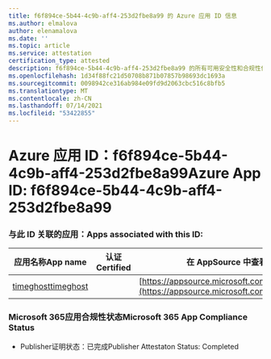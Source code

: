 ```yaml
---
title: f6f894ce-5b44-4c9b-aff4-253d2fbe8a99 的 Azure 应用 ID 信息
ms.author: elmalova
author: elenamalova
ms.date: ''
ms.topic: article
ms.service: attestation
certification_type: attested
description: f6f894ce-5b44-4c9b-aff4-253d2fbe8a99 的所有可用安全性和合规性信息。
ms.openlocfilehash: 1d34f88fc21d50708b871b07857b98693dc1693a
ms.sourcegitcommit: 0098942ce316ab984e09fd9d2063cbc516c8bfb5
ms.translationtype: MT
ms.contentlocale: zh-CN
ms.lasthandoff: 07/14/2021
ms.locfileid: "53422855"
---
```

# <a name="azure-app-id-f6f894ce-5b44-4c9b-aff4-253d2fbe8a99"></a><span data-ttu-id="fbd4f-103">Azure 应用 ID：f6f894ce-5b44-4c9b-aff4-253d2fbe8a99</span><span class="sxs-lookup"><span data-stu-id="fbd4f-103">Azure App ID: f6f894ce-5b44-4c9b-aff4-253d2fbe8a99</span></span>


### <a name="apps-associated-with-this-id"></a><span data-ttu-id="fbd4f-104">与此 ID 关联的应用：</span><span class="sxs-lookup"><span data-stu-id="fbd4f-104">Apps associated with this ID:</span></span>
| <span data-ttu-id="fbd4f-105">**应用名称**</span><span class="sxs-lookup"><span data-stu-id="fbd4f-105">**App name**</span></span> | <span data-ttu-id="fbd4f-106">**认证**</span><span class="sxs-lookup"><span data-stu-id="fbd4f-106">**Certified**</span></span> | <span data-ttu-id="fbd4f-107">**在 AppSource 中查看**</span><span class="sxs-lookup"><span data-stu-id="fbd4f-107">**View in AppSource**</span></span> |
|-|-|-|
| [<span data-ttu-id="fbd4f-108">timeghost</span><span class="sxs-lookup"><span data-stu-id="fbd4f-108">timeghost</span></span>](https://docs.microsoft.com/en-us/microsoft-365-app-certification/forward/WA200001532) |  | [https://appsource.microsoft.com/product/office/WA200001532](https://appsource.microsoft.com/product/office/WA200001532) |

### <a name="microsoft-365-app-compliance-status"></a><span data-ttu-id="fbd4f-109">Microsoft 365应用合规性状态</span><span class="sxs-lookup"><span data-stu-id="fbd4f-109">Microsoft 365 App Compliance Status</span></span>
- <span data-ttu-id="fbd4f-110">Publisher证明状态：已完成</span><span class="sxs-lookup"><span data-stu-id="fbd4f-110">Publisher Attestaton Status: Completed</span></span>
